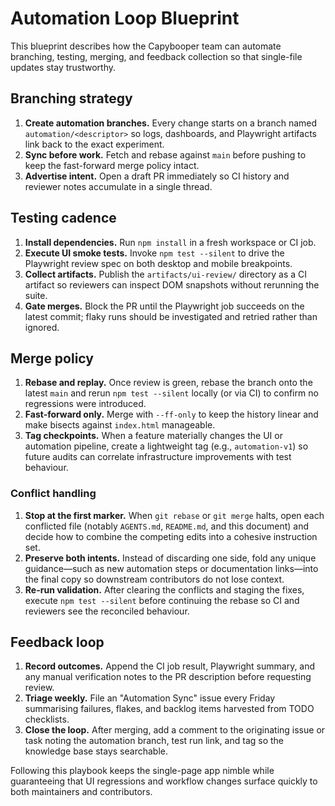 # Automation Loop Blueprint

This blueprint describes how the Capybooper team can automate branching, testing,
merging, and feedback collection so that single-file updates stay trustworthy.

## Branching strategy

1. **Create automation branches.** Every change starts on a branch named
   `automation/<descriptor>` so logs, dashboards, and Playwright artifacts link
   back to the exact experiment.
2. **Sync before work.** Fetch and rebase against `main` before pushing to keep
   the fast-forward merge policy intact.
3. **Advertise intent.** Open a draft PR immediately so CI history and reviewer
   notes accumulate in a single thread.

## Testing cadence

1. **Install dependencies.** Run `npm install` in a fresh workspace or CI job.
2. **Execute UI smoke tests.** Invoke `npm test --silent` to drive the
   Playwright review spec on both desktop and mobile breakpoints.
3. **Collect artifacts.** Publish the `artifacts/ui-review/` directory as a CI
   artifact so reviewers can inspect DOM snapshots without rerunning the suite.
4. **Gate merges.** Block the PR until the Playwright job succeeds on the latest
   commit; flaky runs should be investigated and retried rather than ignored.

## Merge policy

1. **Rebase and replay.** Once review is green, rebase the branch onto the
   latest `main` and rerun `npm test --silent` locally (or via CI) to confirm no
   regressions were introduced.
2. **Fast-forward only.** Merge with `--ff-only` to keep the history linear and
   make bisects against `index.html` manageable.
3. **Tag checkpoints.** When a feature materially changes the UI or automation
   pipeline, create a lightweight tag (e.g., `automation-v1`) so future audits
   can correlate infrastructure improvements with test behaviour.

### Conflict handling

1. **Stop at the first marker.** When `git rebase` or `git merge` halts, open each conflicted file (notably `AGENTS.md`,
   `README.md`, and this document) and decide how to combine the competing edits into a cohesive instruction set.
2. **Preserve both intents.** Instead of discarding one side, fold any unique guidance—such as new automation steps or
   documentation links—into the final copy so downstream contributors do not lose context.
3. **Re-run validation.** After clearing the conflicts and staging the fixes, execute `npm test --silent` before continuing the
   rebase so CI and reviewers see the reconciled behaviour.

## Feedback loop

1. **Record outcomes.** Append the CI job result, Playwright summary, and any
   manual verification notes to the PR description before requesting review.
2. **Triage weekly.** File an "Automation Sync" issue every Friday summarising
   failures, flakes, and backlog items harvested from TODO checklists.
3. **Close the loop.** After merging, add a comment to the originating issue or
   task noting the automation branch, test run link, and tag so the knowledge
   base stays searchable.

Following this playbook keeps the single-page app nimble while guaranteeing that
UI regressions and workflow changes surface quickly to both maintainers and
contributors.
